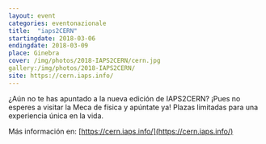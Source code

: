 ```yaml
---
layout: event
categories: eventonazionale
title:  "iaps2CERN"
startingdate: 2018-03-06
endingdate: 2018-03-09
place: Ginebra
cover: /img/photos/2018-IAPS2CERN/cern.jpg
gallery:/img/photos/2018-IAPS2CERN/
site: https://cern.iaps.info/
---
```


¿Aún no te has apuntado a la nueva edición de IAPS2CERN? ¡Pues no esperes a visitar la Meca de física y apúntate ya! Plazas limitadas para una experiencia única en la vida. 

Más información en: [https://cern.iaps.info/](https://cern.iaps.info/)

